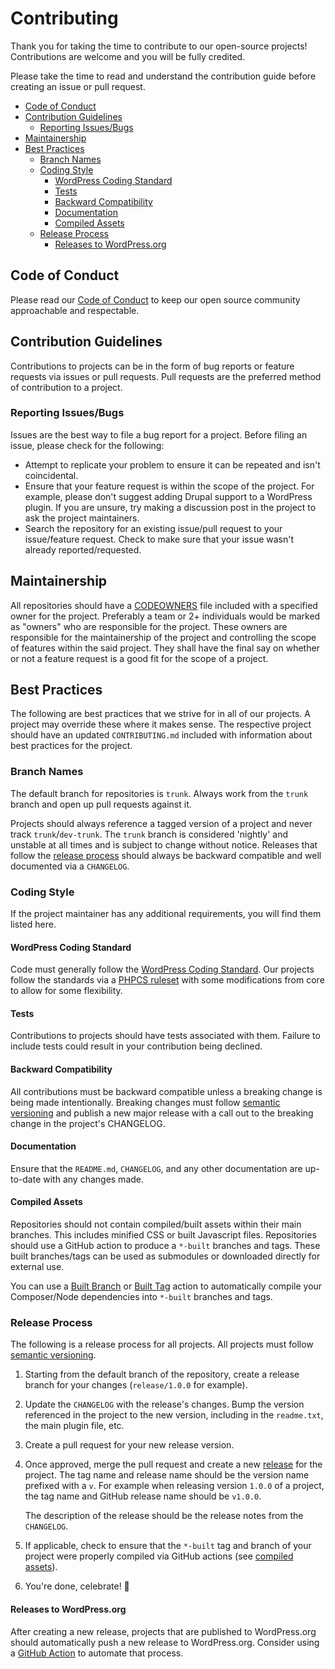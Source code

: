 # Contributing <!-- omit in toc -->

Thank you for taking the time to contribute to our open-source projects!
Contributions are welcome and you will be fully credited.

Please take the time to read and understand the contribution guide before
creating an issue or pull request.

- [Code of Conduct](#code-of-conduct)
- [Contribution Guidelines](#contribution-guidelines)
  - [Reporting Issues/Bugs](#reporting-issuesbugs)
- [Maintainership](#maintainership)
- [Best Practices](#best-practices)
  - [Branch Names](#branch-names)
  - [Coding Style](#coding-style)
    - [WordPress Coding Standard](#wordpress-coding-standard)
    - [Tests](#tests)
    - [Backward Compatibility](#backward-compatibility)
    - [Documentation](#documentation)
    - [Compiled Assets](#compiled-assets)
  - [Release Process](#release-process)
    - [Releases to WordPress.org](#releases-to-wordpressorg)

## Code of Conduct

Please read our [Code of Conduct](./CODE_OF_CONDUCT.md) to keep our open source
community approachable and respectable.

## Contribution Guidelines

Contributions to projects can be in the form of bug reports or feature requests
via issues or pull requests. Pull requests are the preferred method of
contribution to a project.

### Reporting Issues/Bugs

Issues are the best way to file a bug report for a project. Before filing an
issue, please check for the following:

- Attempt to replicate your problem to ensure it can be repeated and isn't
  coincidental.
- Ensure that your feature request is within the scope of the project. For
  example, please don't suggest adding Drupal support to a WordPress plugin. If
  you are unsure, try making a discussion post in the project to ask the project
  maintainers.
- Search the repository for an existing issue/pull request to your issue/feature
  request. Check to make sure that your issue wasn't already reported/requested.

## Maintainership

All repositories should have a [CODEOWNERS](codeowners) file included with a
specified owner for the project. Preferably a team or 2+ individuals would be
marked as "owners" who are responsible for the project. These owners are
responsible for the maintainership of the project and controlling the scope of
features within the said project. They shall have the final say on whether or not a
feature request is a good fit for the scope of a project.

## Best Practices

The following are best practices that we strive for in all of our projects. A
project may override these where it makes sense. The respective project should
have an updated `CONTRIBUTING.md` included with information about best practices
for the project.

### Branch Names

The default branch for repositories is `trunk`. Always work from the `trunk`
branch and open up pull requests against it.

Projects should always reference a tagged version of a project and never track
`trunk`/`dev-trunk`. The `trunk` branch is considered 'nightly' and unstable at
all times and is subject to change without notice. Releases that follow the
[release process](#release-process) should always be backward compatible and
well documented via a `CHANGELOG`.

### Coding Style

If the project maintainer has any additional requirements, you will find them
listed here.

#### WordPress Coding Standard

Code must generally follow the [WordPress Coding
Standard](wordpress-coding-standard). Our projects follow the standards via a
[PHPCS ruleset](phpcs-ruleset) with some modifications from core to allow for
some flexibility.

#### Tests

Contributions to projects should have tests associated with them. Failure to
include tests could result in your contribution being declined.

#### Backward Compatibility

All contributions must be backward compatible unless a breaking change is
being made intentionally. Breaking changes must follow [semantic
versioning](semvar) and publish a new major release with a call out to the
breaking change in the project's CHANGELOG.

#### Documentation

Ensure that the `README.md`, `CHANGELOG`, and any other documentation are
up-to-date with any changes made.

#### Compiled Assets

Repositories should not contain compiled/built assets within their main
branches. This includes minified CSS or built Javascript files. Repositories
should use a GitHub action to produce a `*-built` branches and tags. These built
branches/tags can be used as submodules or downloaded directly for external use.

You can use a [Built Branch](built-branch) or [Built Tag](built-tag) action to
automatically compile your Composer/Node dependencies into `*-built` branches
and tags.

### Release Process

The following is a release process for all projects. All projects must follow
[semantic versioning](semvar).

1. Starting from the default branch of the repository, create a release branch
   for your changes (`release/1.0.0` for example).
2. Update the `CHANGELOG` with the release's changes. Bump the version
   referenced in the project to the new version, including in the `readme.txt`,
   the main plugin file, etc.
3. Create a pull request for your new release version.
4. Once approved, merge the pull request and create a new [release](releases)
   for the project. The tag name and release name should be the version name
   prefixed with a `v`. For example when releasing version `1.0.0` of a
   project, the tag name and GitHub release name should be `v1.0.0`.

   The description of the release should be the release notes from the
   `CHANGELOG`.
5. If applicable, check to ensure that the `*-built` tag and branch of your
   project were properly compiled via GitHub actions (see [compiled assets](#compiled-assets)).
6. You're done, celebrate! 🎉

#### Releases to WordPress.org

After creating a new release, projects that are published to WordPress.org
should automatically push a new release to WordPress.org. Consider using a
[GitHub Action](https://github.com/10up/action-wordpress-plugin-deploy) to
automate that process.

[codeowners]: https://docs.github.com/en/repositories/managing-your-repositorys-settings-and-features/customizing-your-repository/about-code-owners
[built-branch]: https://github.com/alleyinteractive/.github#built-branch
[built-tag]: https://github.com/alleyinteractive/.github#built-tag
[wordpress-coding-standard]: https://developer.wordpress.org/coding-standards/wordpress-coding-standards/
[phpcs-rulset]: https://github.com/alleyinteractive/alley-coding-standards
[semvar]: https://semver.org/
[releases]: https://docs.github.com/en/repositories/releasing-projects-on-github/managing-releases-in-a-repository
